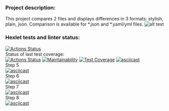### Project description:
This project compares 2 files and displays differences in 3 formats: stylish, plain, json. Сomparison is available for *.json and *.yaml/yml files.
![alt text](https://github.com/bapplesova/python-project-lvl2/formats.png)

### Hexlet tests and linter status:
[![Actions Status](https://github.com/bapplesova/python-project-lvl2/workflows/hexlet-check/badge.svg)](https://github.com/bapplesova/python-project-lvl2/actions)
<br>Status of last test coverage: <br>
[![Actions Status](https://github.com/bapplesova/python-project-lvl2/workflows/test-gendiff/badge.svg)](https://github.com/bapplesova/python-project-lvl2/actions)
[![Maintainability](https://api.codeclimate.com/v1/badges/9595578054090eb25705/maintainability)](https://codeclimate.com/github/bapplesova/python-project-lvl2/maintainability)
[![Test Coverage](https://api.codeclimate.com/v1/badges/9595578054090eb25705/test_coverage)](https://codeclimate.com/github/bapplesova/python-project-lvl2/test_coverage)
[![asciicast](https://asciinema.org/a/cErI2D0feTn1dYLJhZ1IHC1D3.svg)](https://asciinema.org/a/cErI2D0feTn1dYLJhZ1IHC1D3)
<br>Step 5<br>
[![asciicast](https://asciinema.org/a/sLEFSnLMWnkJ5m2PI2CuheUS5.svg)](https://asciinema.org/a/sLEFSnLMWnkJ5m2PI2CuheUS5)
<br>Step 6<br>
[![asciicast](https://asciinema.org/a/fwFizBHEFkcVpZm1ZrA4kABlB.svg)](https://asciinema.org/a/fwFizBHEFkcVpZm1ZrA4kABlB)
<br>Step 7<br>
[![asciicast](https://asciinema.org/a/BvV5muJOSl7ZIDFqRycnKfD7T.svg)](https://asciinema.org/a/BvV5muJOSl7ZIDFqRycnKfD7T)
<br>Step 8<br>
[![asciicast](https://asciinema.org/a/KFl9GHBztLYcZ0uayaDdmJ8bv.svg)](https://asciinema.org/a/KFl9GHBztLYcZ0uayaDdmJ8bv)